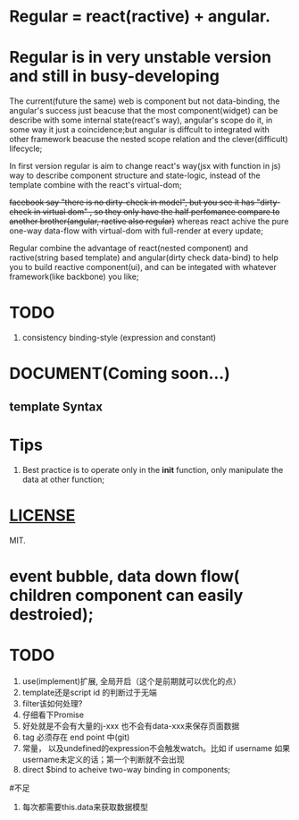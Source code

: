 # Regular = react(ractive) + angular.

# Regular is in very unstable version and still in busy-developing

The current(future the same) web is component but not data-binding, the angular's success just beacuse that the most component(widget) can be describe with some internal state(react's way), angular's scope do it, in some way it just a coincidence;but angular is diffcult to integrated with other framework beacuse the nested scope relation and the clever(difficult) lifecycle;

In first version regular is aim to change react's way(jsx with function in js) way to describe component structure and state-logic, instead of the template combine with the react's virtual-dom; 

<del>facebook say "there is no dirty-check in model", but you see it has "dirty-check in virtual dom" , so they only have the half perfomance compare to another brother(angular, ractive also regular)</del> whereas react achive the pure one-way data-flow with virtual-dom with full-render at every update;

Regular combine the advantage of react(nested component) and ractive(string based template) and angular(dirty check data-bind) to help you to build reactive component(ui), and can be integated with whatever framework(like backbone) you like;


# TODO

1. consistency binding-style (expression and constant)

# DOCUMENT(Coming soon...)

## template Syntax


# Tips

1. Best practice is to operate only in the __init__ function, only manipulate the data at other function;


# [LICENSE](https://github.com/regularjs/regular/blob/master/LICENSE)

MIT.


# event bubble,  data down flow( children component can easily destroied);


# TODO

1. use(implement)扩展, 全局开启（这个是前期就可以优化的点）
2. template还是script id 的判断过于无端
3. filter该如何处理?
4. 仔细看下Promise
5. 好处就是不会有大量的j-xxx 也不会有data-xxx来保存页面数据
6. tag 必须存在 end point 中(git)
7. 常量， 以及undefined的expression不会触发watch。比如 if username 如果username未定义的话；第一个判断就不会出现
8. direct $bind to acheive two-way binding in components;

#不足
 1. 每次都需要this.data来获取数据模型



